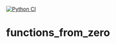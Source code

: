 [![Python CI](https://github.com/AbhilashPoshanagari/functions_from_zero/actions/workflows/main.yml/badge.svg)](https://github.com/AbhilashPoshanagari/functions_from_zero/actions/workflows/main.yml)

# functions_from_zero
